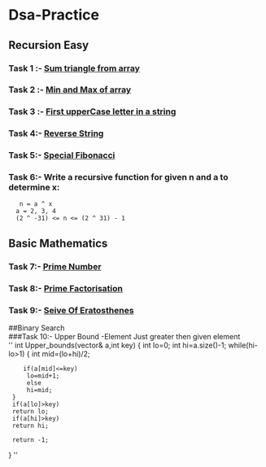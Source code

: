 # Dsa-Practice <br>
## Recursion Easy <br>
### Task 1 :- [Sum triangle from array](https://www.geeksforgeeks.org/sum-triangle-from-array/)
### Task 2 :- [Min and Max of array ](https://www.geeksforgeeks.org/recursive-programs-to-find-minimum-and-maximum-elements-of-array/)
### Task 3 :- [First upperCase letter in a string](https://www.geeksforgeeks.org/first-uppercase-letter-in-a-string-iterative-and-recursive/)
### Task 4:- [Reverse String](https://leetcode.com/problems/reverse-string/)
### Task 5:- [Special Fibonacci](https://www.codechef.com/problems/FIBXOR01)
### Task 6:- Write a recursive function for given n and a to determine x:
       n = a ^ x 
      a = 2, 3, 4
      (2 ^ -31) <= n <= (2 ^ 31) - 1      
      
 ## Basic Mathematics <br>
### Task 7:- [Prime Number](https://github.com/Ankur-sword/Dsa-Practice/blob/main/primeNumber.cpp)
### Task 8:- [Prime Factorisation](https://github.com/Ankur-sword/Dsa-Practice/blob/main/PrimeFactorisation.cpp)
### Task 9:- [Seive Of Eratosthenes](https://github.com/Ankur-sword/Dsa-Practice/blob/main/SeiveOfEratosthenes.cpp)

##Binary Search <br>
###Task 10:- Upper Bound -Element Just greater then given element   <br>
     ''
int Upper_bounds(vector<int>& a,int key)
{
     int lo=0;
     int hi=a.size()-1;
     while(hi-lo>1)
     {
        int mid=(lo+hi)/2;

        if(a[mid]<=key)
         lo=mid+1;
         else
         hi=mid;
     }
     if(a[lo]>key)
     return lo;
     if(a[hi]>key)
     return hi;

     return -1;
}    ''
